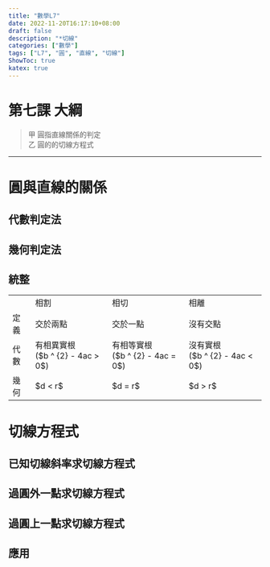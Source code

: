 ```yaml
---
title: "數學L7"
date: 2022-11-20T16:17:10+08:00
draft: false
description: "*切線"
categories: ["數學"]
tags: ["L7", "圓", "直線", "切線"]
ShowToc: true
katex: true
---
```


# 第七課 大綱
> 甲 圓指直線關係的判定  
> 乙 圓的的切線方程式   

------------
# 圓與直線的關係
## 代數判定法

## 幾何判定法

## 統整
<table>
  <tr>
    <td></td>
    <td>相割</td>
    <td>相切</td>
    <td>相離</td>
  </tr>
  <tr>
    <td>定義</td>
    <td>交於兩點</td>
    <td>交於一點</td>
    <td>沒有交點</td>
  </tr>
  <tr>
    <td>代數</td>
    <td>有相異實根<br>($b ^ {2} - 4ac > 0$)</td>
    <td>有相等實根<br>($b ^ {2} - 4ac = 0$)</td>
    <td>沒有實根<br>($b ^ {2} - 4ac < 0$)</td>
  </tr>
  <tr>
    <td>幾何</td>
    <td>$d < r$</td>
    <td>$d = r$</td>
    <td>$d > r$</td>
  </tr>
</table>

# 切線方程式
## 已知切線斜率求切線方程式

## 過圓外一點求切線方程式

## 過圓上一點求切線方程式

## 應用
